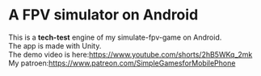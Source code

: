 # A FPV simulator on Android
This is a **tech-test** engine of my simulate-fpv-game on Android.  
The app is made with Unity.   
The demo video is here:https://www.youtube.com/shorts/2hB5WKq_2mk  
My patroen:https://www.patreon.com/SimpleGamesforMobilePhone  
